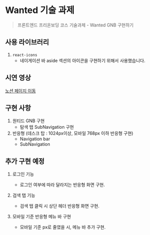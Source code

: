 # Wanted 기술 과제
> 프론트엔드 프리온보딩 코스 기술과제 - Wanted GNB 구현하기


## 사용 라이브러리

1. `react-icons`
    - 네이게이션 바 aside 섹션의 아이콘을 구현하기 위해서 사용했습니다.

## 시연 영상

[노션 페이지 이동](https://www.notion.so/Wanted-eed0f8e5e14646a5afb0952f39e24749)

## 구현 사항

1. 원티드 GNB 구현
    - 탐색 탭 SubNavigation 구현
2. 반응형 (데스크 탑 : 1024px이상, 모바일 768px 이하 반응형 구현)
    - Navigation bar
    - SubNavigation

## 추가 구현 예정

1. 로그인 기능 
    - 로그인 여부에 따라 달라지는 반응형 화면 구현.

1. 검색 탭 기능
    - 검색 탭 클릭 시 상단 헤더 반응형 화면 구현.

2. 모바일 기준 반응형 메뉴 바 구현
    - 모바일 기준 px로 줄였을 시, 메뉴 바 추가 구현.